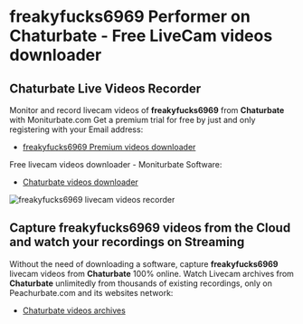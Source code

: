# freakyfucks6969 Performer on Chaturbate - Free LiveCam videos downloader

## Chaturbate Live Videos Recorder

Monitor and record livecam videos of **freakyfucks6969** from **Chaturbate** with Moniturbate.com
Get a premium trial for free by just and only registering with your Email address:
* [freakyfucks6969 Premium videos downloader](https://moniturbate.com/request-demo-licence-key.html)

Free livecam videos downloader - Moniturbate Software:
* [Chaturbate videos downloader](https://moniturbate.com/moniturbate-download-software.html)

![freakyfucks6969 livecam videos recorder](https://peachurnet.com/templates/moniturbate-software.png)


## Capture freakyfucks6969 videos from the Cloud and watch your recordings on Streaming

Without the need of downloading a software, capture **freakyfucks6969** livecam videos from **Chaturbate** 100% online.
Watch Livecam archives from **Chaturbate** unlimitedly from thousands of existing recordings, only on Peachurbate.com and its websites network:
* [Chaturbate videos archives](https://peachurnet.com/)